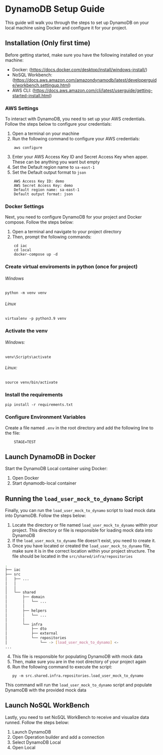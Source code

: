 # DynamoDB Setup Guide

This guide will walk you through the steps to set up DynamoDB on your local machine using Docker and configure it for your project.

## Installation (Only first time)

Before getting started, make sure you have the following installed on your machine:

- Docker: (https://docs.docker.com/desktop/install/windows-install/)
- NoSQL Workbench: (https://docs.aws.amazon.com/amazondynamodb/latest/developerguide/workbench.settingup.html)
- AWS CLI: (https://docs.aws.amazon.com/cli/latest/userguide/getting-started-install.html)

### AWS Settings

To interact with DynamoDB, you need to set up your AWS credentials. Follow the steps below to configure your credentials:

1. Open a terminal on your machine
2. Run the following command to configure your AWS credentials:
```
    aws configure
```
3. Enter your AWS Access Key ID and Secret Access Key when apper. These can be anything you want but empty
4. Set the Default region name to `sa-east-1`
5. Set the Default output format to `json`
```
    AWS Access Key ID: demo
    AWS Secret Access Key: demo
    Default region name: sa-east-1
    Default output format: json
```

### Docker Settings

Next, you need to configure DynamoDB for your project and Docker compose. Follow the steps below:

1. Open a terminal and navigate to your project directory
2. Then, prompt the following commands:
```
    cd iac
    cd local
    docker-compose up -d
```

### Create virtual enviroments in python (once for project)

###### Windows

    python -m venv venv

###### Linux

    virtualenv -p python3.9 venv

### Activate the venv

###### Windows:

    venv\Scripts\activate

###### Linux:

    source venv/bin/activate

### Install the requirements

    pip install -r requirements.txt

### Configure Environment Variables

Create a file named `.env` in the root directory and add the following line to the file:
```
    STAGE=TEST
```

## Launch DynamoDB in Docker 

Start the DynamoDB Local container using Docker:

1. Open Docker
2. Start dynamodb-local container

## Running the `load_user_mock_to_dynamo` Script

Finally, you can run the `load_user_mock_to_dynamo` script to load mock data into DynamoDB. Follow the steps below:

1. Locate the directory or file named `load_user_mock_to_dynamo` within your project. This directory or file is responsible for loading mock data into DynamoDB
2. If the `load_user_mock_to_dynamo` file doesn't exist, you need to create it.
3. Once you have located or created the `load_user_mock_to_dynamo` file, make sure it is in the correct location within your project structure. The file should be located in the `src/shared/infra/repositories`
```bash
.
├── iac
├── src
│   ├── ...
│   │     
│   │    
│   └── shared
│       ├── domain
│       │   └── ...
│       │   
│       ├── helpers
│       │   └── ...
│       │   
│       └── infra
│           ├── dto
│           ├── external
│           └── repositories
│               └── -> [load_user_mock_to_dynamo] <-
...
```
4. This file is responsible for populating DynamoDB with mock data
5. Then, make sure you are in the root directory of your project again
6. Run the following command to execute the script:
   ```
   py -m src.shared.infra.repositories.load_user_mock_to_dynamo
   ```


This command will run the `load_user_mock_to_dynamo` script and populate DynamoDB with the provided mock data

## Launch NoSQL WorkBench

Lastly, you need to set NoSQL WorkBench to receive and visualize data runned. Follow the steps below:

1. Launch DynamoDB
2. Open Operation builder and add a connection
3. Select DynamoDB Local
4. Open Local